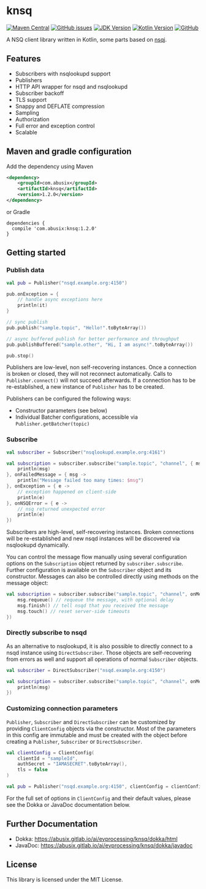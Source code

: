 # knsq

[![Maven Central](https://img.shields.io/maven-central/v/com.abusix/knsq)](https://repo1.maven.org/maven2/com/abusix/knsq/)
[![GitHub issues](https://img.shields.io/github/issues/abusix/knsq)](https://github.com/abusix/knsq/issues)
[![JDK Version](https://img.shields.io/badge/jdk-8-blue)](#)
[![Kotlin Version](https://img.shields.io/badge/kotlin-1.4-blue)](#)
[![GitHub](https://img.shields.io/github/license/abusix/knsq)](#)

A NSQ client library written in Kotlin, some parts based on [nsqj](https://github.com/sproutsocial/nsq-j).

## Features

* Subscribers with nsqlookupd support
* Publishers
* HTTP API wrapper for nsqd and nsqlookupd
* Subscriber backoff
* TLS support
* Snappy and DEFLATE compression
* Sampling
* Authorization
* Full error and exception control
* Scalable

## Maven and gradle configuration

Add the dependency using Maven

```xml
<dependency>
    <groupId>com.abusix</groupId>
    <artifactId>knsq</artifactId>
    <version>1.2.0</version>
</dependency>
```

or Gradle

```
dependencies {
  compile 'com.abusix:knsq:1.2.0'
}
```

## Getting started

### Publish data

```kotlin
val pub = Publisher("nsqd.example.org:4150")

pub.onException = {
    // handle async exceptions here
    println(it)
}

// sync publish
pub.publish("sample.topic", "Hello!".toByteArray())

// async buffered publish for better performance and throughput
pub.publishBuffered("sample.other", "Hi, I am async!".toByteArray())

pub.stop()
```

Publishers are low-level, non self-recovering instances. Once a connection is broken or closed, they will not reconnect
automatically. Calls to `Publisher.connect()` will not succeed afterwards. If a connection has to be re-established, a
new instance of `Publisher` has to be created.

Publishers can be configured the following ways:

* Constructor parameters (see below)
* Individual Batcher configurations, accessible via `Publisher.getBatcher(topic)`

### Subscribe

```kotlin
val subscriber = Subscriber("nsqlookupd.example.org:4161")

val subscription = subscriber.subscribe("sample.topic", "channel", { msg ->
    println(msg)
}, onFailedMessage = { msg ->
    println("Message failed too many times: $msg")
}, onException = { e ->
    // exception happened on client-side
    println(e)
}, onNSQError = { e ->
    // nsq returned unexpected error
    println(e)
})
```

Subscribers are high-level, self-recovering instances. Broken connections will be re-established and new nsqd instances
will be discovered via nsqlookupd dynamically.

You can control the message flow manually using several configuration options on the `Subscription` object returned
by `subscriber.subscribe`. Further configuration is available on the `Subscriber` object and its constructor. Messages
can also be controlled directly using methods on the message object:

```kotlin
val subscription = subscriber.subscribe("sample.topic", "channel", onMessage = { msg ->
    msg.requeue() // requeue the message, with optional delay
    msg.finish() // tell nsqd that you received the message
    msg.touch() // reset server-side timeouts
})
```

### Directly subscribe to nsqd

As an alternative to nsqlookupd, it is also possible to directly connect to a nsqd instance using `DirectSubscriber`.
Those objects are self-recovering from errors as well and support all operations of normal `Subscriber` objects.

```kotlin
val subscriber = DirectSubscriber("nsqd.example.org:4150")

val subscription = subscriber.subscribe("sample.topic", "channel", onMessage = { msg ->
    println(msg)
})
```

### Customizing connection parameters

`Publisher`, `Subscriber` and `DirectSubscriber` can be customized by providing `ClientConfig` objects via the
constructor. Most of the parameters in this config are immutable and must be created with the object before creating
a `Publisher`,
`Subscriber` or `DirectSubscriber`.

```kotlin
val clientConfig = ClientConfig(
    clientId = "sampleId",
    authSecret = "IAMASECRET".toByteArray(),
    tls = false
)

val pub = Publisher("nsqd.example.org:4150", clientConfig = clientConfig)
```

For the full set of options in `ClientConfig` and their default values, please see the Dokka or JavaDoc documentation
below.

## Further Documentation

* Dokka: https://abusix.gitlab.io/ai/evprocessing/knsq/dokka/html
* JavaDoc: https://abusix.gitlab.io/ai/evprocessing/knsq/dokka/javadoc

## License

This library is licensed under the MIT License.